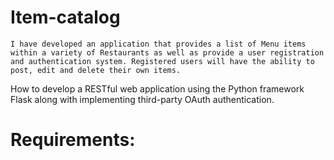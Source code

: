 # Item-catalog

    I have developed an application that provides a list of Menu items within a variety of Restaurants as well as provide a user registration and authentication system. Registered users will have the ability to post, edit and delete their own items.
How to develop a RESTful web application using the Python framework Flask along with implementing third-party OAuth authentication.

# Requirements:
 
